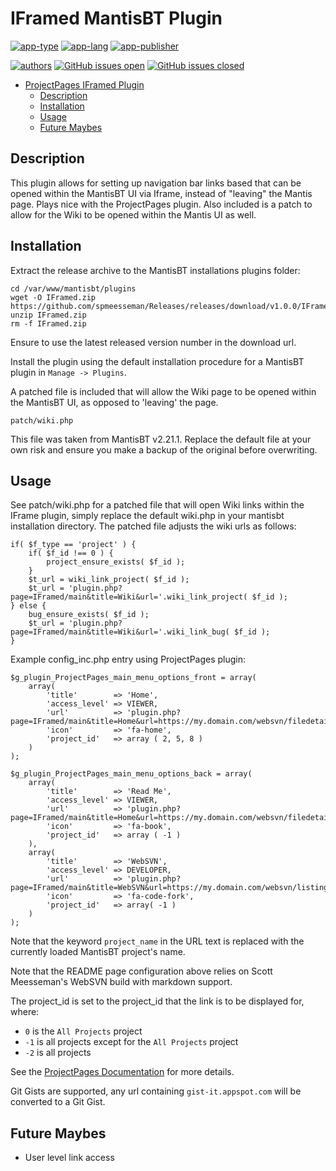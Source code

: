 # IFramed MantisBT Plugin

[![app-type](https://img.shields.io/badge/category-mantisbt%20plugins-blue.svg)](https://github.com/spmeesseman)
[![app-lang](https://img.shields.io/badge/language-php-blue.svg)](https://github.com/spmeesseman)
[![app-publisher](https://img.shields.io/badge/%20%20%F0%9F%93%A6%F0%9F%9A%80-app--publisher-e10000.svg)](https://github.com/spmeesseman/app-publisher)

[![authors](https://img.shields.io/badge/authors-scott%20meesseman-6F02B5.svg?logo=visual%20studio%20code)](https://github.com/spmeesseman)
[![GitHub issues open](https://img.shields.io/github/issues-raw/spmeesseman/IFramed.svg?maxAge=2592000&logo=github)](https://github.com/spmeesseman/IFramed/issues)
[![GitHub issues closed](https://img.shields.io/github/issues-closed-raw/spmeesseman/IFramed.svg?maxAge=2592000&logo=github)](https://github.com/spmeesseman/IFramed/issues)

- [ProjectPages IFramed Plugin](#ProjectPages-IFramed-Plugin)
  - [Description](#Description)
  - [Installation](#Installation)
  - [Usage](#Usage)
  - [Future Maybes](#Future-Maybes)

## Description

This plugin allows for setting up navigation bar links based that can be opened within the MantisBT UI via Iframe, instead of "leaving" the Mantis page.  Plays nice with the ProjectPages plugin.  Also included is a patch to allow for the Wiki to be opened within the Mantis UI as well.

## Installation

Extract the release archive to the MantisBT installations plugins folder:

    cd /var/www/mantisbt/plugins
    wget -O IFramed.zip https://github.com/spmeesseman/Releases/releases/download/v1.0.0/IFramed.zip
    unzip IFramed.zip
    rm -f IFramed.zip

Ensure to use the latest released version number in the download url.

Install the plugin using the default installation procedure for a MantisBT plugin in `Manage -> Plugins`.

A patched file is included that will allow the Wiki page to be opened within the MantisBT UI, as opposed to 'leaving' the page.

    patch/wiki.php

This file was taken from MantisBT v2.21.1. Replace the default file at your own risk and ensure you make a backup of the original before overwriting.

## Usage

See patch/wiki.php for a patched file that will open Wiki links within the IFrame plugin, simply replace the default wiki.php in your mantisbt installation directory.  The patched file adjusts the wiki urls as follows:

    if( $f_type == 'project' ) {
        if( $f_id !== 0 ) {
            project_ensure_exists( $f_id );
        }
        $t_url = wiki_link_project( $f_id );
        $t_url = 'plugin.php?page=IFramed/main&title=Wiki&url='.wiki_link_project( $f_id );
    } else {
        bug_ensure_exists( $f_id );
        $t_url = 'plugin.php?page=IFramed/main&title=Wiki&url='.wiki_link_bug( $f_id );
    }

Example config_inc.php entry using ProjectPages plugin:

    $g_plugin_ProjectPages_main_menu_options_front = array(
        array(
            'title'        => 'Home',
            'access_level' => VIEWER,
            'url'          => 'plugin.php?page=IFramed/main&title=Home&url=https://my.domain.com/websvn/filedetails.php%3Frepname=pja%26path=%2Fproject_name%2Ftrunk%2FREADME.md%26usemime=1',
            'icon'         => 'fa-home',
            'project_id'   => array ( 2, 5, 8 )
        )
    );

    $g_plugin_ProjectPages_main_menu_options_back = array(
        array(
            'title'        => 'Read Me',
            'access_level' => VIEWER,
            'url'          => 'plugin.php?page=IFramed/main&title=Home&url=https://my.domain.com/websvn/filedetails.php%3Frepname=pja%26path=%2Fproject_name%2Ftrunk%2FREADME.md%26usemime=1',
            'icon'         => 'fa-book',
            'project_id'   => array ( -1 )
        ),
        array(
            'title'        => 'WebSVN',
            'access_level' => DEVELOPER,
            'url'          => 'plugin.php?page=IFramed/main&title=WebSVN&url=https://my.domain.com/websvn/listing.php%3Frepname=pja%26path=%2Fproject_name%2Ftrunk%2F',
            'icon'         => 'fa-code-fork',
            'project_id'   => array( -1 )
        )
    );

Note that the keyword `project_name` in the URL text is replaced with the currently loaded MantisBT project's name.

Note that the README page configuration above relies on Scott Meesseman's WebSVN build with markdown support.

The project_id is set to the project_id that the link is to be displayed for, where:

- `0` is the `All Projects` project
- `-1` is all projects except for the `All Projects` project
- `-2` is all projects

See the [ProjectPages Documentation](https://github.com/spmeesseman/ProjectPages/blob/master/README.md) for more details.

Git Gists are supported, any url containing `gist-it.appspot.com` will be converted to a Git Gist.

## Future Maybes

- User level link access
